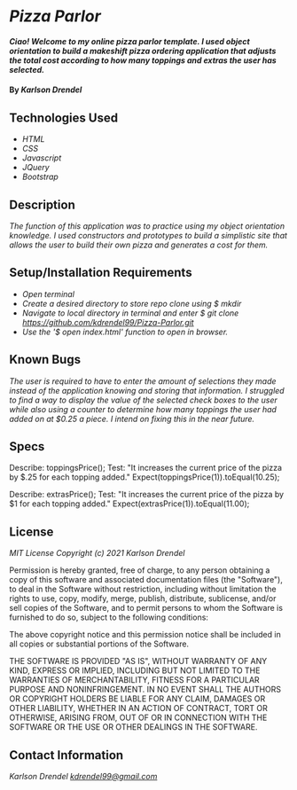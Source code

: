 # _Pizza Parlor_

#### _Ciao! Welcome to my online pizza parlor template. I used object orientation to build a makeshift pizza ordering application that adjusts the total cost according to how many toppings and extras the user has selected._

#### By _**Karlson Drendel**_

## Technologies Used
* _HTML_
* _CSS_
* _Javascript_
* _JQuery_
* _Bootstrap_


## Description

_The function of this application was to practice using my object orientation knowledge. I used constructors and prototypes to build a simplistic site that allows the user to build their own pizza and generates a cost for them._

## Setup/Installation Requirements

* _Open terminal_
* _Create a desired directory to store repo clone using $ mkdir_
* _Navigate to local directory in terminal and enter $ git clone https://github.com/kdrendel99/Pizza-Parlor.git_
* _Use the '$ open index.html' function to open in browser._

## Known Bugs

_The user is required to have to enter the amount of selections they made instead of the application knowing and storing that information. I struggled to find a way to display the value of the selected check boxes to the user while also using a counter to determine how many toppings the user had added on at $0.25 a piece. I intend on fixing this in the near future._

## Specs


Describe: toppingsPrice();
Test: "It increases the current price of the pizza by $.25 for each topping added."
Expect(toppingsPrice(1)).toEqual(10.25);

Describe: extrasPrice();
Test: "It increases the current price of the pizza by $1 for each topping added."
Expect(extrasPrice(1)).toEqual(11.00);

## License
_MIT License_
_Copyright (c) 2021 Karlson Drendel_

Permission is hereby granted, free of charge, to any person obtaining a copy of this software and associated documentation files (the "Software"), to deal in the Software without restriction, including without limitation the rights to use, copy, modify, merge, publish, distribute, sublicense, and/or sell copies of the Software, and to permit persons to whom the Software is furnished to do so, subject to the following conditions:

The above copyright notice and this permission notice shall be included in all copies or substantial portions of the Software.

THE SOFTWARE IS PROVIDED "AS IS", WITHOUT WARRANTY OF ANY KIND, EXPRESS OR IMPLIED, INCLUDING BUT NOT LIMITED TO THE WARRANTIES OF MERCHANTABILITY, FITNESS FOR A PARTICULAR PURPOSE AND NONINFRINGEMENT. IN NO EVENT SHALL THE AUTHORS OR COPYRIGHT HOLDERS BE LIABLE FOR ANY CLAIM, DAMAGES OR OTHER LIABILITY, WHETHER IN AN ACTION OF CONTRACT, TORT OR OTHERWISE, ARISING FROM, OUT OF OR IN CONNECTION WITH THE SOFTWARE OR THE USE OR OTHER DEALINGS IN THE SOFTWARE.



## Contact Information
_Karlson Drendel <kdrendel99@gmail.com>_
